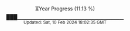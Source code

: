 <p align="center">
⏳Year Progress (11.13 %)<br>
███▁▁▁▁▁▁▁▁▁▁▁▁▁▁▁▁▁▁▁▁▁▁▁▁▁▁▁ <br>
<sub>Updated: Sat, 10 Feb 2024 18:02:35 GMT</sub>
</p>

